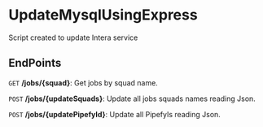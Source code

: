 # UpdateMysqlUsingExpress
Script created to update Intera service

## EndPoints

  `GET` **/jobs/{squad}**:
Get jobs by squad name.

  `POST` **/jobs/{updateSquads}**: 
Update all jobs squads names reading Json.

  `POST` **/jobs/{updatePipefyId}**: 
Update all PipefyIs reading Json.

